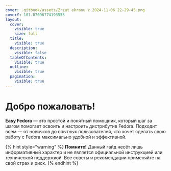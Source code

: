 ```yaml
---
cover: .gitbook/assets/Zrzut ekranu z 2024-11-06 22-29-45.png
coverY: 101.07096774193555
layout:
  cover:
    visible: true
    size: full
  title:
    visible: true
  description:
    visible: false
  tableOfContents:
    visible: true
  outline:
    visible: true
  pagination:
    visible: true
---
```


# Добро пожаловать!

**Easy Fedora** — это простой и понятный помощник, который шаг за шагом помогает освоить и настроить дистрибутив Fedora. Подходит всем — от новичков до опытных пользователей, кто хочет сделать свою работу с Fedora максимально удобной и эффективной.&#x20;

{% hint style="warning" %}
**Помните!** Данный гайд несёт лишь информативный характер и не является официальной инструкцией или технической поддержкой. Все советы и рекомендации применяйте на свой страх и риск.
{% endhint %}
